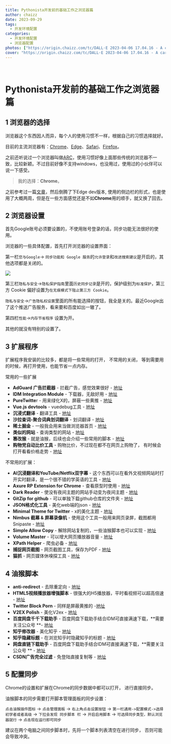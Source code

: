 ```yaml
---
title: Pythonista开发前的基础工作之浏览器篇
author: chaizz
date: 2023-09-29
tags:
  - 开发环境配置
categories:
  - 开发环境配置
  - 浏览器配置
photos: ["https://origin.chaizz.com/tc/DALL·E 2023-04-06 17.04.16 - A cartoon version of a programmer.png"]
cover: "https://origin.chaizz.com/tc/DALL·E 2023-04-06 17.04.16 - A cartoon version of a programmer.png"
---
```


​    

<!--more-->

# Pythonista开发前的基础工作之浏览器篇

## 1 浏览器的选择

浏览器这个东西因人而异，每个人的使用习惯不一样，根据自己的习惯选择就好。

目前的主流浏览器有：[Chrome](https://www.google.com/chrome/)、[Edge](https://www.microsoft.com/edge)、[Safari](https://www.apple.com/tw/safari/)、[Firefox](https://www.mozilla.org/firefox/new/)。

之前还听说过一个浏览器叫做[ARC](https://arc.net/)，使用习惯好像上面那些传统的浏览器不一致，比较新颖。不过目前好像不支持windows，也没用过，使用过的小伙伴可以说一下感受。

> 我的选择：**Chrome**。

之前参考过一篇[文章](https://tw93.fun/2023-08-20/edge.html)，然后倒腾了下Edge dev版本, 使用的侧边栏的形式，也是使用了大概两周，但是在一些方面感觉还是不如**Chrome**用的顺手，就又换了回去。

## 2 浏览器设置

首先Google账号必须要设置的，不使用账号登录的话，同步功能无法很好的使用。

浏览器的一些具体配置，首先打开浏览器的设置界面：  

第一栏`您与Google`-> `同步功能和 Google 服务`的`允许登录`和`改进搜索建议`是开启的，其他选项都是关闭的。

![](https://origin.chaizz.com/tc/image-20230929232249560.png)

第三栏`隐私与安全`->`隐私保护指南`里面`历史同步记录`是开的，保护级别为`标准保护`，第三方 Cookie 偏好设置为`在无痕模式下阻止第三方 Cookie`。

`隐私与安全`->`广告隐私权设置`里面的所有能选择的按钮，我全是关的。最近Google出了这个推送广告服务，看来要和百度如出一辙了。

第四栏`性能`->`内存节省程序` 设置为开。

其他的就没有特别的设置了。

## 3 扩展程序

扩展程序我安装的比较多，都是将一些常用的打开， 不常用的关闭， 等到需要用的时候，再打开使用，也能节省一点内存。

常用的一些扩展

- **AdGuard 广告拦截器** - 拦截广告，感觉效果很好 - [地址](https://chrome.google.com/webstore/detail/adguard-adblocker/bgnkhhnnamicmpeenaelnjfhikgbkllg)
- **IDM Integration Module** - 下载器，无敌好用 - [地址](https://chrome.google.com/webstore/detail/idm-integration-module/ngpampappnmepgilojfohadhhmbhlaek)
- **PureTwitte**r - 用来绿化X的，屏蔽一些黄推 - [地址](https://chrome.google.com/webstore/detail/puretwitter/nflidllhiamnebgbgoemadhhfdpbbpbi)
- **Vue.js devtools** - vuedebug工具 - [地址](https://chrome.google.com/webstore/detail/vuejs-devtools/nhdogjmejiglipccpnnnanhbledajbpd)
- **沉浸式翻译** - 翻译工具 - [地址](https://chrome.google.com/webstore/detail/immersive-translate-web-p/bpoadfkcbjbfhfodiogcnhhhpibjhbnh)
- **沙拉查词-聚合词典划词翻译** - 划词翻译 - [地址](https://chrome.google.com/webstore/detail/%E6%B2%99%E6%8B%89%E6%9F%A5%E8%AF%8D-%E8%81%9A%E5%90%88%E8%AF%8D%E5%85%B8%E5%88%92%E8%AF%8D%E7%BF%BB%E8%AF%91/cdonnmffkdaoajfknoeeecmchibpmkmg)
- **稀土掘金** - 一般我会用来当做浏览器首页 - [地址](https://chrome.google.com/webstore/detail/%E7%A8%80%E5%9C%9F%E6%8E%98%E9%87%91/lecdifefmmfjnjjinhaennhdlmcaeeeb)
- **类似的网站** - 查询类型的网站 - [地址](https://chrome.google.com/webstore/detail/similar-sites-discover-re/necpbmbhhdiplmfhmjicabdeighkndkn)
- **篡改猴** - 就是油猴，后续也会介绍一些常用的脚本 - [地址](https://chrome.google.com/webstore/detail/tampermonkey/dhdgffkkebhmkfjojejmpbldmpobfkfo) 
- **购物党自动比价工具** - 购物比价，不过现在都不在网页上购物了， 有时候会打开看看价格走势 - [地址](https://chrome.google.com/webstore/detail/%E8%B4%AD%E7%89%A9%E5%85%9A%E8%87%AA%E5%8A%A8%E6%AF%94%E4%BB%B7%E5%B7%A5%E5%85%B7/jgphnjokjhjlcnnajmfjlacjnjkhleah)

不常用的扩展：

- **AI沉浸翻译和YouTube/Netflix双字幕** - 这个东西可以在看外文视频网站时打开实时翻译，是一个很不错的学英语的工具 - [地址](https://chrome.google.com/webstore/detail/ai-translator-and-youtube/mjdbhokoopacimoekfgkcoogikbfgngb)
- **Axure RP Extension for Chrome** - 查看原型时使用 - [地址](https://chrome.google.com/webstore/detail/axure-rp-extension-for-ch/dogkpdfcklifaemcdfbildhcofnopogp)
- **Dark Reader** - 使没有夜间主题的网站手动变为夜间主题 - [地址](https://chrome.google.com/webstore/detail/dark-reader/eimadpbcbfnmbkopoojfekhnkhdbieeh)
- **GitZip for github** - 可以单独下载github仓库的文件夹 - [地址](https://chrome.google.com/webstore/detail/gitzip-for-github/ffabmkklhbepgcgfonabamgnfafbdlkn)
- **JSON格式化工具** - 美化web端的json - [地址](https://chrome.google.com/webstore/detail/json%E6%A0%BC%E5%BC%8F%E5%8C%96%E5%B7%A5%E5%85%B7/hldkiepdcdeibnadnpiekpbdgbgbalob)
- **Minimal Theme for Twitter** - x的美化主题 - [地址](https://chrome.google.com/webstore/detail/minimal-theme-for-twitter/pobhoodpcipjmedfenaigbeloiidbflp)
- **Nimbus 截幕 & 屏幕录像机** - 使用这个工具一般用来网页录屏，截图都用Snipaste - [地址](https://chrome.google.com/webstore/detail/nimbus-screenshot-screen/bpconcjcammlapcogcnnelfmaeghhagj)
- **Simple Allow Copy** - 解除网站复制的，一些油猴脚本也可以实现 - [地址](https://chrome.google.com/webstore/detail/simple-allow-copy/aefehdhdciieocakfobpaaolhipkcpgc)
- **Volume Master** - 可以增大网页播放器音量 - [地址](https://chrome.google.com/webstore/detail/volume-master/jghecgabfgfdldnmbfkhmffcabddioke)
- **XPath Helper** - 爬虫必备 - [地址](https://chrome.google.com/webstore/detail/xpath-helper/hgimnogjllphhhkhlmebbmlgjoejdpjl)
- **捕捉网页截图** - 网页截图工具，保存为PDF - [地址](https://chrome.google.com/webstore/detail/take-webpage-screenshots/mcbpblocgmgfnpjjppndjkmgjaogfceg)
- **猫抓** - 网页媒体休嗅探工具 - [地址](https://chrome.google.com/webstore/detail/%E7%8C%AB%E6%8A%93/jfedfbgedapdagkghmgibemcoggfppbb)

## 4 油猴脚本

- **anti-redirect** - 去除重定向 - [地址](https://greasyfork.org/zh-CN/scripts/11915-anti-redirect)
- **HTML5视频播放器增强脚本** - 很强大的H5播放器，平时看视频可以超高倍速 - [地址](https://greasyfork.org/zh-CN/scripts/381682-html5%E8%A7%86%E9%A2%91%E6%92%AD%E6%94%BE%E5%99%A8%E5%A2%9E%E5%BC%BA%E8%84%9A%E6%9C%AC)
- **Twitter Block Porn** - 同样是屏蔽黄推的 -[地址](https://greasyfork.org/zh-CN/scripts/470359-twitter-block-porn)
- **V2EX Polish** - 美化V2ex - [地址](https://greasyfork.org/zh-CN/scripts/459848-v2ex-polish-%E4%BD%93%E9%AA%8C%E6%9B%B4%E7%8E%B0%E4%BB%A3%E5%8C%96%E7%9A%84-v2ex)
- **百度网盘千千下载助手** - 百度网盘下载助手结合IDM可直接满速下载，**需要关注公众号 **- [地址](https://greasyfork.org/zh-CN/scripts/463171-%E7%99%BE%E5%BA%A6%E7%BD%91%E7%9B%98%E5%8D%83%E5%8D%83%E4%B8%8B%E8%BD%BD%E5%8A%A9%E6%89%8B)
- **知乎修改器** - 美化知乎 - [地址](https://greasyfork.org/zh-CN/scripts/423404-%E7%9F%A5%E4%B9%8E%E4%BF%AE%E6%94%B9%E5%99%A8-%E6%8C%81%E7%BB%AD%E6%9B%B4%E6%96%B0-%E5%8A%AA%E5%8A%9B%E5%AE%9E%E7%8E%B0%E5%8A%9F%E8%83%BD%E6%9C%80%E5%85%A8%E7%9A%84%E7%9F%A5%E4%B9%8E%E9%85%8D%E7%BD%AE%E6%8F%92%E4%BB%B6)
- **知乎隐藏标题** - 在浏览知乎时隐藏知乎的标题 - [地址](https://greasyfork.org/zh-CN/scripts/476351-%E7%9F%A5%E4%B9%8E%E9%9A%90%E8%97%8F%E6%A0%87%E9%A2%98)
- **网盘直链下载助手** - 百度网盘下载助手结合IDM可直接满速下载，**需要关注公众号 ** - [地址](https://greasyfork.org/zh-CN/scripts/436446-%E7%BD%91%E7%9B%98%E7%9B%B4%E9%93%BE%E4%B8%8B%E8%BD%BD%E5%8A%A9%E6%89%8B)
- **CSDN广告完全过滤** - 免登陆直接复制等 - [地址](https://greasyfork.org/zh-CN/scripts/378351-%E6%8C%81%E7%BB%AD%E6%9B%B4%E6%96%B0-csdn%E5%B9%BF%E5%91%8A%E5%AE%8C%E5%85%A8%E8%BF%87%E6%BB%A4-%E4%BA%BA%E6%80%A7%E5%8C%96%E8%84%9A%E6%9C%AC%E4%BC%98%E5%8C%96-%E4%B8%8D%E7%94%A8%E5%86%8D%E7%99%BB%E5%BD%95%E4%BA%86-%E8%AE%A9%E4%BD%A0%E4%BD%93%E9%AA%8C%E4%BB%A4%E4%BA%BA%E6%83%8A%E5%96%9C%E7%9A%84%E5%B4%AD%E6%96%B0csdn)



## 5 配置同步

Chrome的设置和扩展在Chrome的同步数据中都可以打开， 进行直接同步。

油猴脚本的同步需要打开脚本管理面板的同步设置：

`点击油猴插件图标` -> `点击管理面板` -> `右上角点击设置按钮` -> `第一栏通用->配置模式->选择初学者或者高级` -> `下拉会发现 同步脚本 栏` -> `开启启用脚本` -> `可选择同步类型，默认浏览器就行` -> `点击现在运行即可同步`

建议在两个电脑之间同步脚本时，先将一个脚本列表清空在进行同步， 否则可能会导致冲突。
